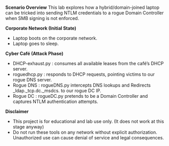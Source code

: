 **Scenario Overview**
This lab explores how a hybrid/domain-joined laptop can be tricked into sending NTLM credentials to a rogue Domain Controller when SMB signing is not enforced.

**Corporate Network (Initial State)**
- Laptop boots on the corporate network.
- Laptop goes to sleep.
   
**Cyber Café (Attack Phase)**
- DHCP-exhaust.py : consumes all available leases from the café’s DHCP server.
- roguedhcp.py : responds to DHCP requests, pointing victims to our rogue DNS server.
- Rogue DNS : rogueDNS.py intercepts DNS lookups and Redirects _ldap._tcp.dc._msdcs.<domain> to our rogue DC IP.
- Rogue DC : rogueDC.py pretends to be a Domain Controller and captures NTLM authentication attempts.

**Disclaimer**
- This project is for educational and lab use only. (It does not work at this stage anyway)
- Do not run these tools on any network without explicit authorization. Unauthorized use can cause denial of service and legal consequences.
